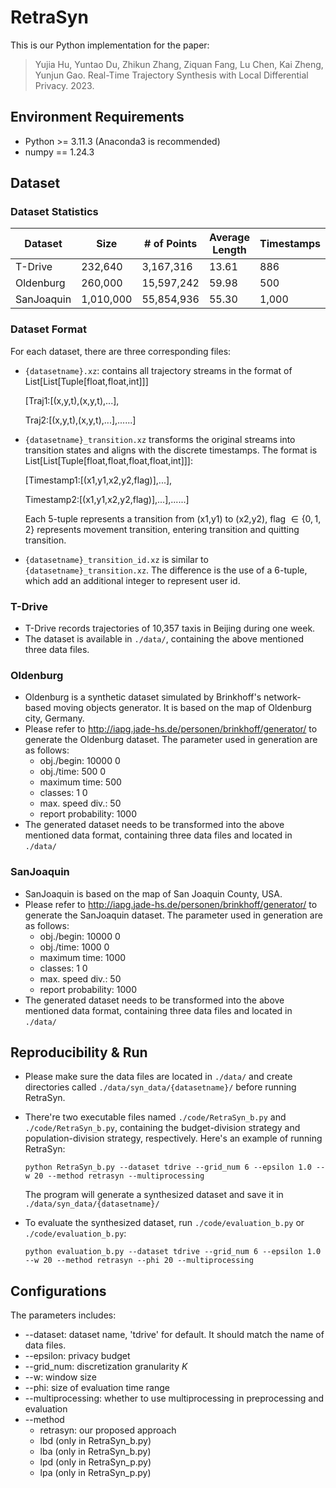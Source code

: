 # RetraSyn

This is our Python implementation for the paper:
> Yujia Hu, Yuntao Du, Zhikun Zhang, Ziquan Fang, Lu Chen, Kai Zheng, Yunjun Gao. Real-Time Trajectory Synthesis with Local Differential Privacy. 2023.


## Environment Requirements

+ Python >= 3.11.3 (Anaconda3 is recommended)
+ numpy == 1.24.3


## Dataset

### Dataset Statistics

| Dataset    | Size      | # of Points | Average  Length | Timestamps |
| ---------- | --------- | ----------- | --------------- | ---------- |
| T-Drive    | 232,640   | 3,167,316   | 13.61           | 886        |
| Oldenburg  | 260,000   | 15,597,242  | 59.98           | 500        |
| SanJoaquin | 1,010,000 | 55,854,936  | 55.30           | 1,000      |

### Dataset Format

For each dataset, there are three corresponding files:

+ `{datasetname}.xz`: contains all trajectory streams in the format of List[List[Tuple[float,float,int]]]

  [Traj1:[(x,y,t),(x,y,t),...],

  Traj2:[(x,y,t),(x,y,t),...],......]

+ `{datasetname}_transition.xz` transforms the original streams into transition states and aligns with the discrete timestamps. The format is List[List[Tuple[float,float,float,float,int]]]:

  [Timestamp1:[(x1,y1,x2,y2,flag)],...],

  Timestamp2:[(x1,y1,x2,y2,flag)],...],......]

  Each 5-tuple represents a transition from (x1,y1) to (x2,y2), flag $\in\{0,1,2\}$ represents movement transition, entering transition and quitting transition.

+ `{datasetname}_transition_id.xz` is similar to `{datasetname}_transition.xz`. The difference is the use of a 6-tuple, which add an additional integer to represent user id.

### T-Drive

+ T-Drive records trajectories of 10,357 taxis in Beijing during one week.
+ The dataset is available in `./data/`, containing the above mentioned three data files.

### Oldenburg

+ Oldenburg is a synthetic dataset simulated by Brinkhoff's network-based moving objects generator. It is based on the map of Oldenburg city, Germany.
+ Please refer to  http://iapg.jade-hs.de/personen/brinkhoff/generator/ to generate the Oldenburg dataset. The parameter used in generation are as follows:
  + obj./begin: 10000	0
  + obj./time: 500 	 0
  + maximum time: 500
  + classes: 1    0
  + max. speed div.: 50
  + report probability: 1000
+ The generated dataset needs to be transformed into the above mentioned data format, containing three data files and located in `./data/`

### SanJoaquin

+ SanJoaquin is based on the map of San Joaquin County, USA.
+ Please refer to  http://iapg.jade-hs.de/personen/brinkhoff/generator/ to generate the SanJoaquin dataset. The parameter used in generation are as follows:
  + obj./begin: 10000	0
  + obj./time: 1000 	 0
  + maximum time: 1000
  + classes: 1    0
  + max. speed div.: 50
  + report probability: 1000
+ The generated dataset needs to be transformed into the above mentioned data format, containing three data files and located in `./data/`

## Reproducibility & Run

+ Please make sure the data files are located in `./data/` and create directories called `./data/syn_data/{datasetname}/` before running RetraSyn.

+ There're two executable files named `./code/RetraSyn_b.py` and `./code/RetraSyn_b.py`, containing the budget-division strategy and population-division strategy, respectively. Here's an example of running RetraSyn:

  ```
  python RetraSyn_b.py --dataset tdrive --grid_num 6 --epsilon 1.0 --w 20 --method retrasyn --multiprocessing
  ```

  The program will generate a synthesized dataset and save it in `./data/syn_data/{datasetname}/`

+ To evaluate the synthesized dataset, run `./code/evaluation_b.py` or `./code/evaluation_b.py`:

  ```
  python evaluation_b.py --dataset tdrive --grid_num 6 --epsilon 1.0 --w 20 --method retrasyn --phi 20 --multiprocessing
  ```

## Configurations

The parameters includes:

+ --dataset: dataset name, 'tdrive' for default. It should match the name of data files.
+ --epsilon: privacy budget
+ --grid_num: discretization granularity $K$
+ --w: window size
+ --phi: size of evaluation time range
+ --multiprocessing: whether to use multiprocessing in preprocessing and evaluation
+ --method
  + retrasyn: our proposed approach
  + lbd (only in RetraSyn_b.py)
  + lba (only in RetraSyn_b.py)
  + lpd (only in RetraSyn_p.py)
  + lpa (only in RetraSyn_p.py)

